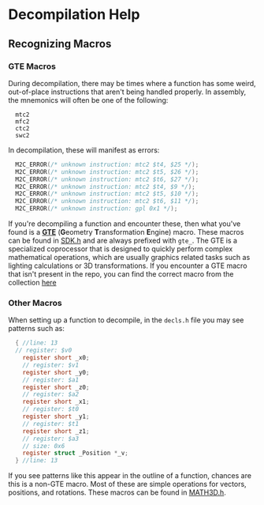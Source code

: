 # Decompilation Help

## Recognizing Macros

### GTE Macros

During decompilation, there may be times where a function has some weird, out-of-place instructions that aren't being handled properly. In assembly, the mnemonics will often be one of the following:

```assembly
  mtc2
  mfc2
  ctc2
  swc2
```

In decompilation, these will manifest as errors:

```c
  M2C_ERROR(/* unknown instruction: mtc2 $t4, $25 */);
  M2C_ERROR(/* unknown instruction: mtc2 $t5, $26 */);
  M2C_ERROR(/* unknown instruction: mtc2 $t6, $27 */);
  M2C_ERROR(/* unknown instruction: mtc2 $t4, $9 */);
  M2C_ERROR(/* unknown instruction: mtc2 $t5, $10 */);
  M2C_ERROR(/* unknown instruction: mtc2 $t6, $11 */);
  M2C_ERROR(/* unknown instruction: gpl 0x1 */);
```

If you're decompiling a function and encounter these, then what you've found is a [**GTE**](https://psx-spx.consoledev.net/geometrytransformationenginegte/) (**G**eometry **T**ransformation **E**ngine) macro. These macros can be found in [SDK.h](../include/Libs/SDK.h) and are always prefixed with `gte_`. The GTE is a specialized coprocessor that is designed to quickly perform complex mathematical operations, which are usually graphics related tasks such as lighting calculations or 3D transformations. If you encounter a GTE macro that isn't present in the repo, you can find the correct macro from the collection [here](https://github.com/Decompollaborate/rabbitizer/blob/fb4ab5e24994a5987c5789983789d8d3dfc7a40f/docs/r3000gte/gte_macros.h)

### Other Macros

When setting up a function to decompile, in the `decls.h` file you may see patterns such as:

```c
  { //line: 13
  // register: $v0
    register short _x0;
    // register: $v1
    register short _y0;
    // register: $a1
    register short _z0;
    // register: $a2
    register short _x1;
    // register: $t0
    register short _y1;
    // register: $t1
    register short _z1;
    // register: $a3
    // size: 0x6
    register struct _Position *_v;
  } //line: 13
```

If you see patterns like this appear in the outline of a function, chances are this is a non-GTE macro. Most of these are simple operations for vectors, positions, and rotations. These macros can be found in [MATH3D.h](../include/Game/MATH3D.h).
